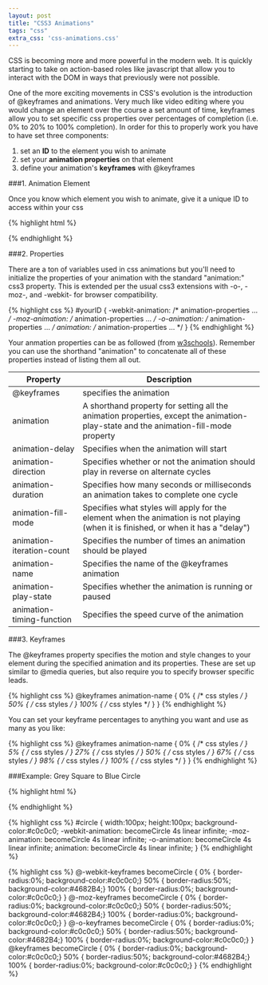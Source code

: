```yaml
---
layout: post
title: "CSS3 Animations"
tags: "css"
extra_css: 'css-animations.css'
---
```


CSS is becoming more and more powerful in the modern web. It is quickly starting to take on action-based roles like javascript that allow you to interact with the DOM in ways that previously were not possible. 

One of the more exciting movements in CSS's evolution is the introduction of @keyframes and animations. Very much like video editing where you would change an element over the course a set amount of time, keyframes allow you to set specific css properties over percentages of completion (i.e. 0% to 20% to 100% completion). In order for this to properly work you have to have set three components:

1. set an **ID** to the element you wish to animate
2. set your **animation properties** on that element
3. define your animation's **keyframes** with @keyframes

###1. Animation Element

Once you know which element you wish to animate, give it a unique ID to access within your css

{% highlight html %}
<div id="circle"></div>
{% endhighlight %}

###2. Properties

There are a ton of variables used in css animations but you'll need to initialize the properties of your animation with the standard "animation:" css3 property. This is extended per the usual css3 extensions with -o-, -moz-, and -webkit- for browser compatibility.

{% highlight css %}
#yourID {
	-webkit-animation: /* animation-properties ... */
	-moz-animation: /* animation-properties ... */
	-o-animation: /* animation-properties ... */
	animation: /* animation-properties ... */
}
{% endhighlight %}

Your anmation properties can be as followed (from [w3schools](http://www.w3schools.com/css/css3_animations.asp)). Remember you can use the shorthand "animation" to concatenate all of these properties instead of listing them all out.

Property | Description
--- | ---
@keyframes | specifies the animation
animation | A shorthand property for setting all the animation properties, except the animation-play-state and the animation-fill-mode property
animation-delay | Specifies when the animation will start
animation-direction | Specifies whether or not the animation should play in reverse on alternate cycles
animation-duration | Specifies how many seconds or milliseconds an animation takes to complete one cycle
animation-fill-mode | Specifies what styles will apply for the element when the animation is not playing (when it is finished, or when it has a "delay")
animation-iteration-count | Specifies the number of times an animation should be played
animation-name | Specifies the name of the @keyframes animation
animation-play-state | Specifies whether the animation is running or paused
animation-timing-function | Specifies the speed curve of the animation

###3. Keyframes

The @keyframes property specifies the motion and style changes to your element during the specified animation and its properties. These are set up similar to @media queries, but also require you to specify browser specific leads.

{% highlight css %}
@keyframes animation-name {
	0% {
	/* css styles */
	}
	50% {
	/* css styles */
	}
	100% {
	/* css styles */
	}
}
{% endhighlight %}

You can set your keyframe percentages to anything you want and use as many as you like:

{% highlight css %}
@keyframes animation-name {
	0% { /* css styles */ }
	5% { /* css styles */ }
	27% { /* css styles */ }
	50% { /* css styles */ }
	67% { /* css styles */ }
	98% { /* css styles */ }
	100% { /* css styles */ }
}
{% endhighlight %}

###Example: Grey Square to Blue Circle

<section class="example">
	<div id="circle"></div>
</section>

{% highlight html %}
<div id="circle"></div>
{% endhighlight %}

{% highlight css %}
#circle {
	width:100px;
	height:100px;
	background-color:#c0c0c0;
	-webkit-animation: becomeCircle 4s linear infinite;
	-moz-animation: becomeCircle 4s linear infinite;
	-o-animation: becomeCircle 4s linear infinite;
	animation: becomeCircle 4s linear infinite;
}
{% endhighlight %}

{% highlight css %}
@-webkit-keyframes becomeCircle {
	0% { border-radius:0%; background-color:#c0c0c0;}
	50% { border-radius:50%; background-color:#4682B4;}
	100% { border-radius:0%; background-color:#c0c0c0;}
}
@-moz-keyframes becomeCircle {
	0% { border-radius:0%; background-color:#c0c0c0;}
	50% { border-radius:50%; background-color:#4682B4;}
	100% { border-radius:0%; background-color:#c0c0c0;}
}
@-o-keyframes becomeCircle {
	0% { border-radius:0%; background-color:#c0c0c0;}
	50% { border-radius:50%; background-color:#4682B4;}
	100% { border-radius:0%; background-color:#c0c0c0;}
}
@keyframes becomeCircle {
	0% { border-radius:0%; background-color:#c0c0c0;}
	50% { border-radius:50%; background-color:#4682B4;}
	100% { border-radius:0%; background-color:#c0c0c0;}
}
{% endhighlight %}
